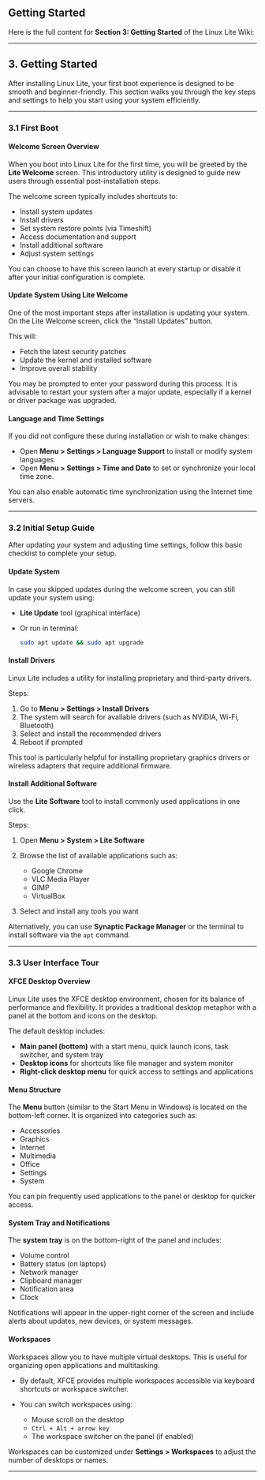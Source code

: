 ## Getting Started

Here is the full content for **Section 3: Getting Started** of the Linux Lite Wiki:

---

## 3. Getting Started

After installing Linux Lite, your first boot experience is designed to be smooth and beginner-friendly. This section walks you through the key steps and settings to help you start using your system efficiently.

---

### 3.1 First Boot

#### Welcome Screen Overview

When you boot into Linux Lite for the first time, you will be greeted by the **Lite Welcome** screen. This introductory utility is designed to guide new users through essential post-installation steps.

The welcome screen typically includes shortcuts to:

* Install system updates
* Install drivers
* Set system restore points (via Timeshift)
* Access documentation and support
* Install additional software
* Adjust system settings

You can choose to have this screen launch at every startup or disable it after your initial configuration is complete.

#### Update System Using Lite Welcome

One of the most important steps after installation is updating your system. On the Lite Welcome screen, click the “Install Updates” button.

This will:

* Fetch the latest security patches
* Update the kernel and installed software
* Improve overall stability

You may be prompted to enter your password during this process. It is advisable to restart your system after a major update, especially if a kernel or driver package was upgraded.

#### Language and Time Settings

If you did not configure these during installation or wish to make changes:

* Open **Menu > Settings > Language Support** to install or modify system languages.
* Open **Menu > Settings > Time and Date** to set or synchronize your local time zone.

You can also enable automatic time synchronization using the Internet time servers.

---

### 3.2 Initial Setup Guide

After updating your system and adjusting time settings, follow this basic checklist to complete your setup.

#### Update System

In case you skipped updates during the welcome screen, you can still update your system using:

* **Lite Update** tool (graphical interface)
* Or run in terminal:

  ```bash
  sudo apt update && sudo apt upgrade
  ```

#### Install Drivers

Linux Lite includes a utility for installing proprietary and third-party drivers.

Steps:

1. Go to **Menu > Settings > Install Drivers**
2. The system will search for available drivers (such as NVIDIA, Wi-Fi, Bluetooth)
3. Select and install the recommended drivers
4. Reboot if prompted

This tool is particularly helpful for installing proprietary graphics drivers or wireless adapters that require additional firmware.

#### Install Additional Software

Use the **Lite Software** tool to install commonly used applications in one click.

Steps:

1. Open **Menu > System > Lite Software**
2. Browse the list of available applications such as:

   * Google Chrome
   * VLC Media Player
   * GIMP
   * VirtualBox
3. Select and install any tools you want

Alternatively, you can use **Synaptic Package Manager** or the terminal to install software via the `apt` command.

---

### 3.3 User Interface Tour

#### XFCE Desktop Overview

Linux Lite uses the XFCE desktop environment, chosen for its balance of performance and flexibility. It provides a traditional desktop metaphor with a panel at the bottom and icons on the desktop.

The default desktop includes:

* **Main panel (bottom)** with a start menu, quick launch icons, task switcher, and system tray
* **Desktop icons** for shortcuts like file manager and system monitor
* **Right-click desktop menu** for quick access to settings and applications

#### Menu Structure

The **Menu** button (similar to the Start Menu in Windows) is located on the bottom-left corner. It is organized into categories such as:

* Accessories
* Graphics
* Internet
* Multimedia
* Office
* Settings
* System

You can pin frequently used applications to the panel or desktop for quicker access.

#### System Tray and Notifications

The **system tray** is on the bottom-right of the panel and includes:

* Volume control
* Battery status (on laptops)
* Network manager
* Clipboard manager
* Notification area
* Clock

Notifications will appear in the upper-right corner of the screen and include alerts about updates, new devices, or system messages.

#### Workspaces

Workspaces allow you to have multiple virtual desktops. This is useful for organizing open applications and multitasking.

* By default, XFCE provides multiple workspaces accessible via keyboard shortcuts or workspace switcher.
* You can switch workspaces using:

  * Mouse scroll on the desktop
  * `Ctrl + Alt + arrow key`
  * The workspace switcher on the panel (if enabled)

Workspaces can be customized under **Settings > Workspaces** to adjust the number of desktops or names.

---



